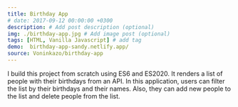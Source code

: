 ```yaml
---
title: Birthday App
# date: 2017-09-12 00:00:00 +0300
description: # Add post description (optional)
img: ./birthday-app.jpg # Add image post (optional)
tags: [HTML, Vanilla Javascript] # add tag
demo:  birthday-app-sandy.netlify.app/
source: Voninkazo/birthday-app
---
```

I build this project from scratch using ES6 and ES2020. It renders a list of people with their birthdays from an API.
In this application, users can filter the list by their birthdays and their names. Also, they can add new people to the list and delete people from the list.